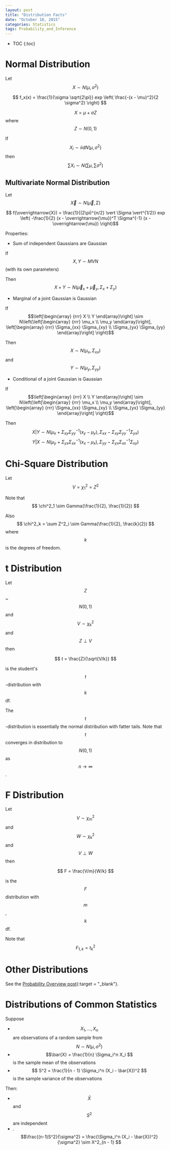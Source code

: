```yaml
---
layout: post
title: "Distribution Facts"
date: "October 18, 2015"
categories: Statistics
tags: Probability_and_Inference
---
```


* TOC
{:toc}



# Normal Distribution
Let $$ X  \sim  N(\mu, \sigma^2) $$

$$ f_x(x) = \frac{1}{\sigma \sqrt{2\pi}} exp \left( \frac{-(x - \mu)^2}{2 \sigma^2} \right) $$

$$ X = \mu + \sigma Z$$ where $$ Z  \sim  N(0, 1) $$

If $$ X_i  \sim  iidN(\mu, \sigma^2) $$ then $$ \sum X_i  \sim  N(\sum \mu, \sum \sigma^2) $$

## Multivariate Normal Distribution
Let $$ \overrightarrow{X}  \sim  N(\overrightarrow{\mu}, \Sigma) $$

$$ f(\overrightarrow{X}) = \frac{1}{(2\pi)^{n/2} \vert \Sigma \vert^{1/2}} exp \left( -\frac{1}{2} (x - \overrightarrow{\mu})^T \Sigma^{-1} (x - \overrightarrow{\mu}) \right)$$ 

Properties:

* Sum of independent Gaussians are Gaussian

If $$X, Y \sim MVN$$ (with its own parameters)

Then $$X + Y \sim N(\overrightarrow{\mu}_x + \overrightarrow{\mu}_y, \Sigma_x + \Sigma_y)$$

* Marginal of a joint Gaussian is Gaussian

If $$\left[\begin{array}
{rrr}
X \\
Y
\end{array}\right] \sim N\left(\left[\begin{array}
{rrr}
\mu_x \\
\mu_y
\end{array}\right], \left[\begin{array}
{rrr}
\Sigma_{xx} \Sigma_{xy} \\
\Sigma_{yx} \Sigma_{yy}
\end{array}\right] \right)$$

Then 
$$X \sim N(\mu_x, \Sigma_{xx})$$ and 
$$Y \sim N(\mu_y, \Sigma_{yy})$$

* Conditional of a joint Gaussian is Gaussian

If $$\left[\begin{array}
{rrr}
X \\
Y
\end{array}\right] \sim N\left(\left[\begin{array}
{rrr}
\mu_x \\
\mu_y
\end{array}\right], \left[\begin{array}
{rrr}
\Sigma_{xx} \Sigma_{xy} \\
\Sigma_{yx} \Sigma_{yy}
\end{array}\right] \right)$$

Then 
$$X \vert Y \sim N(\mu_x + \Sigma_{xy} \Sigma^{-1}_{yy} (x_y - \mu_y), \Sigma_{xx} - \Sigma_{xy} \Sigma_{yy}^{-1} \Sigma_{yx})$$
$$Y \vert X \sim N(\mu_y + \Sigma_{yx} \Sigma^{-1}_{xx} (x_x - \mu_x), \Sigma_{yy} - \Sigma_{yx} \Sigma_{xx}^{-1} \Sigma_{xy})$$

# Chi-Square Distribution
Let $$ V = \chi^2_1 = Z^2 $$

Note that $$ \chi^2_1  \sim  Gamma(\frac{1}{2}, \frac{1}{2}) $$

Also $$ \chi^2_k = \sum Z^2_i  \sim  Gamma(\frac{1}{2}, \frac{k}{2}) $$ where $$k$$ is the degrees of freedom. 

# t Distribution
Let $$Z$$  ~ $$ N(0, 1) $$ and $$V \sim  \chi^2_k$$ and $$ Z \perp V $$ then 

$$ t = \frac{Z}{\sqrt{V/k}} $$

is the student's $$t$$-distribution with $$k$$ df. 

The $$t$$-distribution is essentially the normal distribution with fatter tails. Note that $$ t $$ converges in distribution to $$ N(0, 1) $$ as $$ n \rightarrow \infty $$. 

# F Distribution
Let $$V \sim  \chi^2_m $$ and $$W \sim  \chi^2_k $$ and $$ V \perp W $$ then 

$$ F = \frac{V/m}{W/k} $$

is the $$F$$ distribution with $$m$$, $$k$$ df.

Note that $$ F_{1, k} = t^2_k $$

# Other Distributions
See the [Probability Overview post][prob_overview_post]{:target = "_blank"}.

# Distributions of Common Statistics
Suppose

* $$X_1, ..., X_n$$ are observations of a random sample from $$N \sim N(\mu, \sigma^2)$$
* $$\bar{X} = \frac{1}{n} \Sigma_i^n X_i $$ is the sample mean of the observations
* $$ S^2 = \frac{1}{n - 1} \Sigma_i^n (X_i - \bar{X})^2 $$ is the sample variance of the observations

Then:

* $$\bar{X}$$ and $$S^2$$ are independent
* .$$\frac{(n-1)S^2}{\sigma^2} = \frac{\Sigma_i^n (X_i - \bar{X})^2}{\sigma^2}  \sim  X^2_{n - 1} $$

[prob_overview_post]: http://jennguyen1.github.io/nhuyhoa//2015/10/Probability-Overview.html
